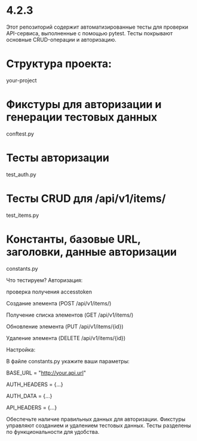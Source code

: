 # 4.2.3
Этот репозиторий содержит автоматизированные тесты для проверки API-сервиса, выполненные с помощью pytest. Тесты покрывают основные CRUD-операции и авторизацию.

# Структура проекта:
your-project
# Фикстуры для авторизации и генерации тестовых данных
conftest.py         
 # Тесты авторизации
test_auth.py 
# Тесты CRUD для /api/v1/items/
test_items.py
 # Константы, базовые URL, заголовки, данные авторизации
constants.py        

 Что тестируем?
Авторизация: 

проверка получения accesstoken

Создание элемента (POST /api/v1/items/)

Получение списка элементов (GET /api/v1/items/)

Обновление элемента (PUT /api/v1/items/{id})

Удаление элемента (DELETE /api/v1/items/{id})

 Настройка:

В файле constants.py укажите ваши параметры:

BASE_URL = "http://your.api.url"

AUTH_HEADERS = {...}

AUTH_DATA = {...}

API_HEADERS = {...}

Обеспечьте наличие правильных данных для авторизации.
Фикстуры управляют созданием и удалением тестовых данных.
Тесты разделены по функциональности для удобства.

